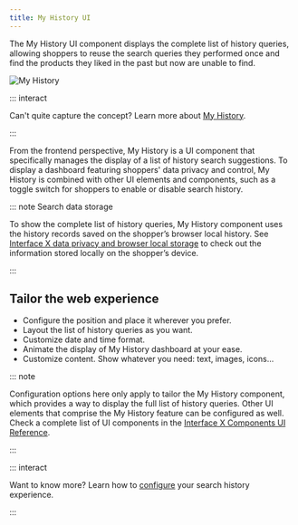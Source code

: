 ```yaml
---
title: My History UI
---
```


The My History UI component displays the complete list of history queries, allowing shoppers to reuse the search queries they performed once and find the products they liked in the past but now are unable to find.  

![My History](~@assets/media/overview_myhistory.svg)

::: interact

Can't quite capture the concept? Learn more about [My History](/explore-empathy-platform/features/my-history-overview.md). 

:::

From the frontend perspective, My History is a UI component that specifically manages the display of a list of history search suggestions. To display a dashboard featuring shoppers' data privacy and control, My History is combined with other UI elements and components, such as a toggle switch for shoppers to enable or disable search history.

::: note Search data storage

To show the complete list of history queries, My History component uses the history records saved on the shopper’s browser local history. See [Interface X data privacy and browser local storage](/explore-empathy-platform/experience-search-and-discovery/web-local-storage.md) to check out the information stored locally on the shopper’s device.

:::


## Tailor the web experience

- Configure the position and place it wherever you prefer.
- Layout the list of history queries as you want. 
- Customize date and time format.
- Animate the display of My History dashboard at your ease.
- Customize content. Show whatever you need: text, images, icons...

::: note

Configuration options here only apply to tailor the My History component, which provides a way to display the full list of history queries. Other UI elements that comprise the My History feature can be configured as well. Check a complete list of UI components in the [Interface X Components UI Reference](/develop-empathy-platform/ui-reference/).

:::

::: interact  

Want to know more? Learn how to [configure](/develop-empathy-platform/ui-reference/components/history-queries/x-components.my-history) your search history experience.  

:::

<!--Include link to twitch session here: Watch how XXX uses the My History UI component in a real project. -->






